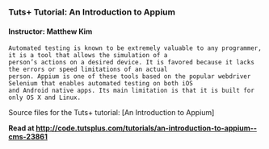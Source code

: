 ### Tuts+ Tutorial: An Introduction to Appium

#### Instructor: Matthew Kim

	Automated testing is known to be extremely valuable to any programmer, it is a tool that allows the simulation of a
	person’s actions on a desired device. It is favored because it lacks the errors or speed limitations of an actual
	person. Appium is one of these tools based on the popular webdriver Selenium that enables automated testing on both iOS
	and Android native apps. Its main limitation is that it is built for only OS X and Linux. 
	

Source files for the Tuts+ tutorial: [An Introduction to Appium]

**Read at http://code.tutsplus.com/tutorials/an-introduction-to-appium--cms-23861**

